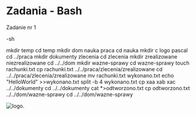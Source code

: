 Zadania - Bash
==========================
Zadanie nr 1

  -sh
  
  mkdir temp
  cd temp
  mkdir dom nauka praca
  cd nauka
  mkdir c logo pascal
  cd ../praca
  mkdir dokumenty zlecenia
  cd zlecenia
  mkdir zrealizowane niezrealizowane
  cd ../../dom
  mkdir wazne-sprawy
  cd wazne-sprawy
  touch rachunki.txt
  cp rachunki.txt ../../praca/zlecenia/zrealizowane
  cd ../../praca/zlecenia/zrealizowane
  mv rachunki.txt wykonano.txt
  echo "HelloWorld" >>wykonano.txt
  split -b 4 wykonano.txt
  cp xaa xab xac ../../dokumenty
  cd ../../dokumenty
  cat *>odtworzono.txt
  cp odtworzono.txt ../../dom/wazne-sprawy
  cd ../../dom/wazne-sprawy
 

  

  ![logo](https://assets-cdn.github.com/images/modules/open_graph/github-octocat.png).
